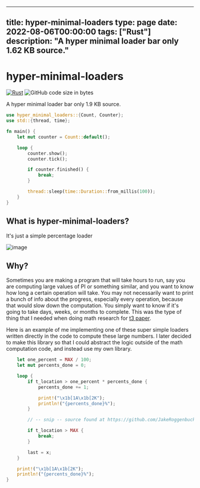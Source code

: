 
---
title: hyper-minimal-loaders
type: page
date: 2022-08-06T00:00:00
tags: ["Rust"]
description: "A hyper minimal loader bar only 1.62 KB source."
---


# hyper-minimal-loaders

[![Rust](https://img.shields.io/github/actions/workflow/status/jakeroggenbuck/hyper-minimal-loaders/rust.yml?branch=main&style=for-the-badge)](https://github.com/JakeRoggenbuck/hyper-minimal-loaders/actions)
![GitHub code size in bytes](https://img.shields.io/github/languages/code-size/jakeroggenbuck/hyper-minimal-loaders?style=for-the-badge)

A hyper minimal loader bar only 1.9 KB source.

```rs
use hyper_minimal_loaders::{Count, Counter};
use std::{thread, time};

fn main() {
    let mut counter = Count::default();

    loop {
        counter.show();
        counter.tick();

        if counter.finished() {
            break;
        }

        thread::sleep(time::Duration::from_millis(100));
    }
}
```

## What is hyper-minimal-loaders?
It's just a simple percentage loader

![image](https://github.com/JakeRoggenbuck/loader-test/assets/35516367/b9fb9b1b-7948-416f-9aa9-6d0d58f1612a)

## Why?
Sometimes you are making a program that will take hours to run, say you are computing large values of PI or something similar, and you want to know how long a certain operation will take. You may not necessarily want to print a bunch of info about the progress, especially every operation, because that would slow down the computation. You simply want to know if it's going to take days, weeks, or months to complete. This was the type of thing that I needed when doing math research for [t3 paper](https://github.com/JakeRoggenbuck/T3-Paper-Code).

Here is an example of me implementing one of these super simple loaders written directly in the code to compute these large numbers.
I later decided to make this library so that I could abstract the logic outside of the math computation code, and instead use my own library.

```rs
    let one_percent = MAX / 100;
    let mut percents_done = 0;

    loop {
        if t_location > one_percent * percents_done {
            percents_done += 1;

            print!("\x1b[1A\x1b[2K");
            println!("{percents_done}%");
        }

        // -- snip -- source found at https://github.com/JakeRoggenbuck/T3-Paper-Code/blob/main/rl-3-ratio/src/main.rs

        if t_location > MAX {
            break;
        }

        last = x;
    }

    print!("\x1b[1A\x1b[2K");
    println!("{percents_done}%");
}
```
